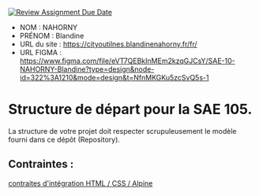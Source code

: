 [![Review Assignment Due Date](https://classroom.github.com/assets/deadline-readme-button-24ddc0f5d75046c5622901739e7c5dd533143b0c8e959d652212380cedb1ea36.svg)](https://classroom.github.com/a/kGMeGFDJ)
- NOM : NAHORNY
- PRÉNOM : Blandine
- URL du site : https://cityoutilnes.blandinenahorny.fr/fr/
- URL FIGMA : https://www.figma.com/file/eVT7QEBkInMEm2kzqGJCsY/SAE-10-NAHORNY-Blandine?type=design&node-id=322%3A1210&mode=design&t=NfnMKGKu5zcSvQ5s-1

# Structure de départ pour la SAE 105.

La structure de votre projet doit respecter scrupuleusement le modèle fourni dans ce dépôt (Repository).

## Contraintes :
[contraites d'intégration HTML / CSS / Alpine](https://moodle.univ-fcomte.fr/mod/page/view.php?id=645799)
